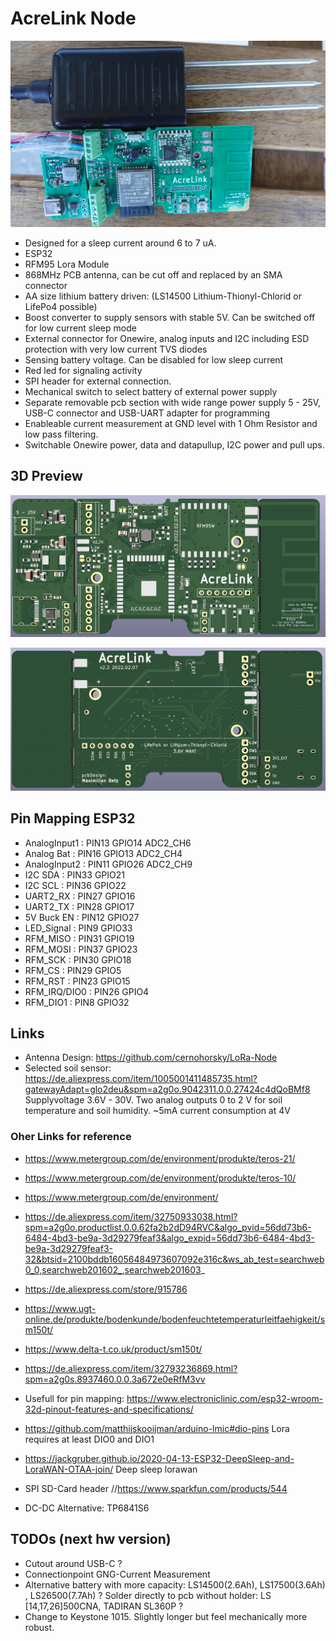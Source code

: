 # AcreLink Node
![Picture](media/pcb_and_sensor.JPG)

- Designed for a sleep current around 6 to 7 uA. 
- ESP32
- RFM95 Lora Module
- 868MHz PCB antenna, can be cut off and replaced by an SMA connector
- AA size lithium battery driven: (LS14500 Lithium-Thionyl-Chlorid or LifePo4 possible)
- Boost converter to supply sensors with stable 5V. Can be switched off for low current sleep mode
- External connector for Onewire, analog inputs and I2C including ESD protection with very low current TVS diodes
- Sensing battery voltage. Can be disabled for low sleep current
- Red led for signaling activity
- SPI header for external connection. 
- Mechanical switch to select battery of external power supply 
- Separate removable pcb section with wide range power supply 5 - 25V,  USB-C connector and USB-UART adapter for programming
- Enableable current measurement at GND level with 1 Ohm Resistor and low pass filtering. 
- Switchable Onewire power, data and datapullup, I2C power and pull ups. 
 

## 3D Preview 
![3D Preview](media/3d_front.JPG)

![3D Preview](media/3d_back.JPG)


## Pin Mapping ESP32
- AnalogInput1 : PIN13  GPIO14  ADC2_CH6
- Analog Bat   : PIN16  GPIO13  ADC2_CH4 
- AnalogInput2 : PIN11 GPIO26   ADC2_CH9
- I2C SDA	   : PIN33 GPIO21 		
- I2C SCL 	   : PIN36  GPIO22     
- UART2_RX     : PIN27 GPIO16        
- UART2_TX     : PIN28 GPIO17 		 
- 5V Buck EN   : PIN12 GPIO27 		
- LED_Signal   : PIN9 GPIO33
- RFM_MISO     : PIN31  GPIO19 
- RFM_MOSI     : PIN37  GPIO23 
- RFM_SCK      : PIN30  GPIO18
- RFM_CS       : PIN29  GPIO5
- RFM_RST      : PIN23  GPIO15 
- RFM_IRQ/DIO0 : PIN26  GPIO4 
- RFM_DIO1     : PIN8   GPIO32 	


## Links
- Antenna Design: https://github.com/cernohorsky/LoRa-Node  
- Selected soil sensor: https://de.aliexpress.com/item/1005001411485735.html?gatewayAdapt=glo2deu&spm=a2g0o.9042311.0.0.27424c4dQoBMf8 Supplyvoltage 3.6V - 30V.    Two analog outputs  0 to 2 V  for  soil temperature and soil humidity. ~5mA current consumption at 4V 


### Oher Links for reference
- https://www.metergroup.com/de/environment/produkte/teros-21/

- https://www.metergroup.com/de/environment/produkte/teros-10/

- https://www.metergroup.com/de/environment/

- https://de.aliexpress.com/item/32750933038.html?spm=a2g0o.productlist.0.0.62fa2b2dD94RVC&algo_pvid=56dd73b6-6484-4bd3-be9a-3d29279feaf3&algo_expid=56dd73b6-6484-4bd3-be9a-3d29279feaf3-32&btsid=2100bddb16056484973607092e316c&ws_ab_test=searchweb0_0,searchweb201602_,searchweb201603_

- https://de.aliexpress.com/store/915786

- https://www.ugt-online.de/produkte/bodenkunde/bodenfeuchtetemperaturleitfaehigkeit/sm150t/

- https://www.delta-t.co.uk/product/sm150t/

- https://de.aliexpress.com/item/32793236869.html?spm=a2g0s.8937460.0.0.3a672e0eRfM3vv

- Usefull for pin mapping: https://www.electroniclinic.com/esp32-wroom-32d-pinout-features-and-specifications/ 

- https://github.com/matthijskooijman/arduino-lmic#dio-pins  Lora requires at least DIO0 and DIO1

- https://jackgruber.github.io/2020-04-13-ESP32-DeepSleep-and-LoraWAN-OTAA-join/  Deep sleep lorawan

- SPI SD-Card header  //https://www.sparkfun.com/products/544 

- DC-DC Alternative: TP6841S6

## TODOs (next hw version)
- Cutout around USB-C ?
- Connectionpoint GNG-Current Measurement
- Alternative battery with more capacity: LS14500(2.6Ah), LS17500(3.6Ah) , LS26500(7.7Ah) ?    Solder directly to pcb without holder: LS [14,17,26]500CNA, TADIRAN SL360P  ?
- Change to Keystone 1015. Slightly longer but feel mechanically more robust.


 
 
 
 

